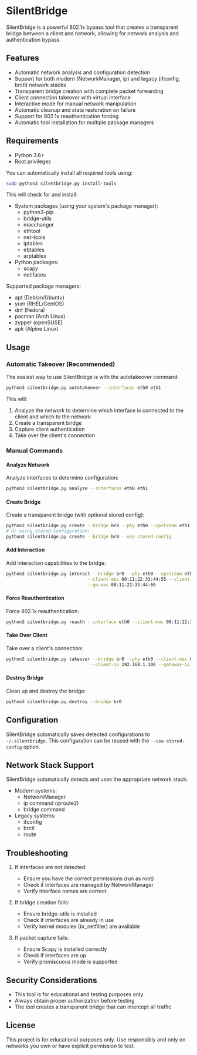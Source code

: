 # SilentBridge

SilentBridge is a powerful 802.1x bypass tool that creates a transparent bridge between a client and network, allowing for network analysis and authentication bypass.

## Features

- Automatic network analysis and configuration detection
- Support for both modern (NetworkManager, ip) and legacy (ifconfig, brctl) network stacks
- Transparent bridge creation with complete packet forwarding
- Client connection takeover with virtual interface
- Interactive mode for manual network manipulation
- Automatic cleanup and state restoration on failure
- Support for 802.1x reauthentication forcing
- Automatic tool installation for multiple package managers

## Requirements

- Python 3.6+
- Root privileges

You can automatically install all required tools using:
```bash
sudo python3 silentbridge.py install-tools
```

This will check for and install:
- System packages (using your system's package manager):
  - python3-pip
  - bridge-utils
  - macchanger
  - ethtool
  - net-tools
  - iptables
  - ebtables
  - arptables
- Python packages:
  - scapy
  - netifaces

Supported package managers:
- apt (Debian/Ubuntu)
- yum (RHEL/CentOS)
- dnf (Fedora)
- pacman (Arch Linux)
- zypper (openSUSE)
- apk (Alpine Linux)

## Usage

### Automatic Takeover (Recommended)

The easiest way to use SilentBridge is with the autotakeover command:

```bash
python3 silentbridge.py autotakeover --interfaces eth0 eth1
```

This will:
1. Analyze the network to determine which interface is connected to the client and which to the network
2. Create a transparent bridge
3. Capture client authentication
4. Take over the client's connection

### Manual Commands

#### Analyze Network

Analyze interfaces to determine configuration:

```bash
python3 silentbridge.py analyze --interfaces eth0 eth1
```

#### Create Bridge

Create a transparent bridge (with optional stored config):

```bash
python3 silentbridge.py create --bridge br0 --phy eth0 --upstream eth1
# Or using stored configuration:
python3 silentbridge.py create --bridge br0 --use-stored-config
```

#### Add Interaction

Add interaction capabilities to the bridge:

```bash
python3 silentbridge.py interact --bridge br0 --phy eth0 --upstream eth1 \
                               --client-mac 00:11:22:33:44:55 --client-ip 192.168.1.100 \
                               --gw-mac 00:11:22:33:44:66
```

#### Force Reauthentication

Force 802.1x reauthentication:

```bash
python3 silentbridge.py reauth --interface eth0 --client-mac 00:11:22:33:44:55
```

#### Take Over Client

Take over a client's connection:

```bash
python3 silentbridge.py takeover --bridge br0 --phy eth0 --client-mac 00:11:22:33:44:55 \
                                --client-ip 192.168.1.100 --gateway-ip 192.168.1.1
```

#### Destroy Bridge

Clean up and destroy the bridge:

```bash
python3 silentbridge.py destroy --bridge br0
```

## Configuration

SilentBridge automatically saves detected configurations to `~/.silentbridge`. This configuration can be reused with the `--use-stored-config` option.

## Network Stack Support

SilentBridge automatically detects and uses the appropriate network stack:

- Modern systems:
  - NetworkManager
  - ip command (iproute2)
  - bridge command
- Legacy systems:
  - ifconfig
  - brctl
  - route

## Troubleshooting

1. If interfaces are not detected:
   - Ensure you have the correct permissions (run as root)
   - Check if interfaces are managed by NetworkManager
   - Verify interface names are correct

2. If bridge creation fails:
   - Ensure bridge-utils is installed
   - Check if interfaces are already in use
   - Verify kernel modules (br_netfilter) are available

3. If packet capture fails:
   - Ensure Scapy is installed correctly
   - Check if interfaces are up
   - Verify promiscuous mode is supported

## Security Considerations

- This tool is for educational and testing purposes only
- Always obtain proper authorization before testing
- The tool creates a transparent bridge that can intercept all traffic

## License

This project is for educational purposes only. Use responsibly and only on networks you own or have explicit permission to test.
